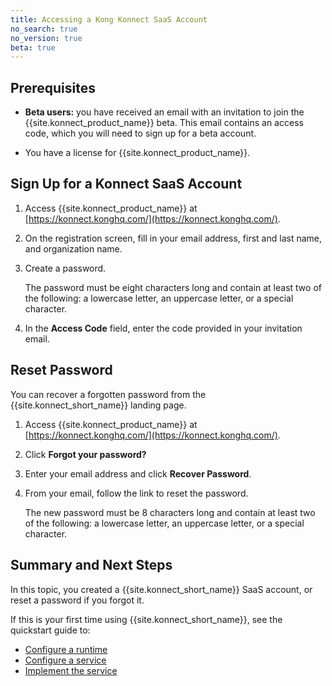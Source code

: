 ```yaml
---
title: Accessing a Kong Konnect SaaS Account
no_search: true
no_version: true
beta: true
---
```


## Prerequisites

* **Beta users:** you have received an email with an invitation to join the
{{site.konnect_product_name}} beta. This email contains an access code, which
you will need to sign up for a beta account.

* You have a license for {{site.konnect_product_name}}.

## Sign Up for a Konnect SaaS Account

1. Access {{site.konnect_product_name}} at
[https://konnect.konghq.com/](https://konnect.konghq.com/).

2. On the registration screen, fill in your email address, first and last name,
and organization name.

3. Create a password.

    The password must be eight characters long and contain at least two of the
    following: a lowercase letter, an uppercase letter, or a special
    character.

4. In the **Access Code** field, enter the code provided in your invitation
    email.

## Reset Password

You can recover a forgotten password from the {{site.konnect_short_name}}
landing page.

1. Access {{site.konnect_product_name}} at
[https://konnect.konghq.com/](https://konnect.konghq.com/).

2. Click **Forgot your password?**

3. Enter your email address and click **Recover Password**.

4. From your email, follow the link to reset the password.

    The new password must be 8 characters long and contain at least two of the
    following: a lowercase letter, an uppercase letter, or a special
    character.

## Summary and Next Steps

In this topic, you created a {{site.konnect_short_name}} SaaS account, or
reset a password if you forgot it.

If this is your first time using {{site.konnect_short_name}}, see the
quickstart guide to:
* [Configure a runtime](/konnect/getting-started/configure-runtime)
* [Configure a service](/konnect/getting-started/configure-service)
* [Implement the service](/konnect/getting-started/implement-service)
